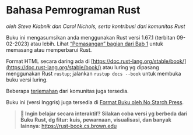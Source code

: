 # Bahasa Pemrograman Rust

*oleh Steve Klabnik dan Carol Nichols, serta kontribusi dari komunitas Rust*

Buku ini mengasumsikan anda menggunakan Rust versi 1.67.1 (terbitan 09-02-2023)
atau lebih. Lihat [“Pemasangan” bagian dari Bab 1][install]<!-- ignore -->
untuk memasang atau memperbarui Rust.

Format HTML secara daring ada di
[https://doc.rust-lang.org/stable/book/](https://doc.rust-lang.org/stable/book/)
atau luring yg dipasang menggunakan Rust `rustup`; jalankan `rustup docs
--book` untuk membuka buku versi luring.

Beberapa [terjemahan] dari komunitas juga tersedia.

Buku ini (versi Inggris) juga tersedia di [Format Buku oleh No Starch
Press][nsprust].

[install]: ch01-01-installation.html
[editions]: appendix-05-editions.html
[nsprust]: https://nostarch.com/rust-programming-language-2nd-edition
[terjemahan]: appendix-06-translation.html

> **🚨 Ingin belajar secara interaktif? Silakan coba versi yg berbeda
> dari Buku Rust, dg fitur: kuis, pewarnaan, visualisasi, dan
> banyak lainnya**: <https://rust-book.cs.brown.edu>
